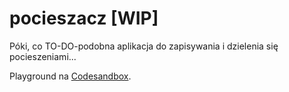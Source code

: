 # pocieszacz [WIP]


Póki, co TO-DO-podobna aplikacja do zapisywania i dzielenia się pocieszeniami... 

Playground na [Codesandbox](https://codesandbox.io/s/3x3jmmrjz1).
 

